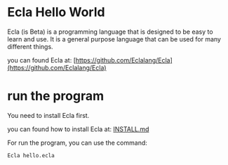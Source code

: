 # Ecla Hello World

Ecla (is Beta) is a programming language that is designed to be easy to learn and use. It is a general purpose language that can be used for many different things.

you can found Ecla at: [https://github.com/Eclalang/Ecla](https://github.com/Eclalang/Ecla)

# run the program

You need to install Ecla first.

you can found how to install Ecla at: [INSTALL.md](https://github.com/Eclalang/Ecla/blob/main/INSTALL.md)

For run the program, you can use the command:

```
Ecla hello.ecla
```
